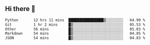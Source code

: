 ## Hi there 👋

<!--
**whirlun/whirlun** is a ✨ _special_ ✨ repository because its `README.md` (this file) appears on your GitHub profile.

Here are some ideas to get you started:

- 🔭 I’m currently working on ...
- 🌱 I’m currently learning ...
- 👯 I’m looking to collaborate on ...
- 🤔 I’m looking for help with ...
- 💬 Ask me about ...
- 📫 How to reach me: ...
- 😄 Pronouns: ...
- ⚡ Fun fact: ...
-->
<!--START_SECTION:waka-->

```txt
Python       12 hrs 11 mins  ████████████████▒░░░░░░░░   64.99 %
Git          1 hr 2 mins     █▒░░░░░░░░░░░░░░░░░░░░░░░   05.53 %
Other        56 mins         █▒░░░░░░░░░░░░░░░░░░░░░░░   05.03 %
Markdown     54 mins         █▒░░░░░░░░░░░░░░░░░░░░░░░   04.85 %
JSON         54 mins         █▒░░░░░░░░░░░░░░░░░░░░░░░   04.83 %
```

<!--END_SECTION:waka-->
